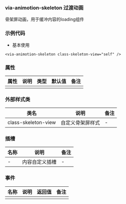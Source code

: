 ### via-animotion-skeleton  过渡动画
   骨架屏动画，用于缓冲内容的loading组件


### 示例代码
* 基本使用
  
```
<via-animotion-skeleton class-skeleton-view="self" />

```
 
 

### 属性
| 属性 | 说明 | 类型 | 默认值 | 备注 |
| --- | --- | --- | --- | --- |
|  |  |  |  |   | |
 
 
 
 

 
 

### 外部样式类
| 类名 | 说明 | 备注 | 
| --- | --- | --- |
| class-skeleton-view | 自定义骨架屏样式 | - |
 

### 插槽
| 名称 | 说明 | 备注 |
| --- | --- | --- |
|  -  |  内容自定义插槽 |   - |
 


### 事件
| 名称 | 说明 | 返回值 | 备注 |
| --- | --- | --- | --- |
|  |  |  |  | |
 
  

